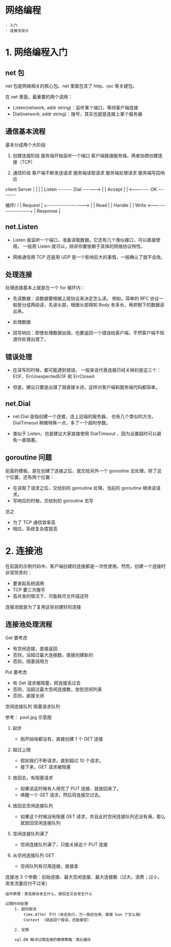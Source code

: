 
# 网络编程

    - 入门
    - 连接池设计



# 1. 网络编程入门


## net 包

net 包是网络相关的核心包。net 里面包含了 http、rpc 等关键包。

在 net 里面，最重要的两个调用：

- Listen(network, addr string)：监听某个端口，等待客户端连接
- Dial(network, addr string)：拨号，其实也就是连接上某个服务器



## 通信基本流程

基本分成两个大阶段

1. 创建连接阶段
服务端开始监听一个端口
客户端拨通服务端，两者协商创建连接（TCP）

2. 通信阶段
客户端不断发送请求
服务端读取请求
服务端处理请求
服务端写回响应


client                 Server
    |                   |
    |                   | Listen
    ------- Dial ------>
    |                   | Accept
    |                   |
    <------- OK --------

     
循环/
  /
    |    Request        |
    +------------------>
    |                   | Read
    |                   | Handle
    |                   | Write
     <------------------+
    |     Response      |




## net.Listen

- Listen 是监听一个端口，准备读取数据。它还有几个类似接口，可以直接使用。
一般用 Listen 就可以，除非你要依赖于具体的网络协议特性。

- 网络通信用 TCP 还是用 UDP 是一个影响巨大的事情，一般确认了就不会改。



## 处理连接
    
处理连接基本上就是在一个 for 循环内：

- 先读数据：读数据要根据上层协议来决定怎么读。
例如，简单的 RFC 协议一般是分成两段读，先读头部，根据头部得知 Body 有多长，再把剩下的数据读出来。

- 处理数据

- 回写响应：即使处理数据出错，也要返回一个错误给客户端，不然客户端不知道你处理出错了。



## 错误处理

- 在读写的时候，都可能遇到错误。
一般来说代表连接已经关掉的是这三个：EOF、ErrUnexpectedEOF 和 ErrClosed

- 但是，建议只要是出错了就直接关闭，这样对客户端和服务端代码都简单。



## net.Dial

- net.Dial 是指创建一个连接，连上远端的服务器。
也有几个类似的方法，DialTimeout 稍微特殊一点，多了一个超时参数。

- 类似于 Listen，也是建议大家直接使用 DialTimeout ，因为设置超时可以避免一直阻塞。



## goroutine 问题

前面的模板，是在创建了连接之后，就交给另外一个 goroutine 去处理，除了这个位置，还有两个位置：

- 在读取了请求之后，交给别的 goroutine 处理，当前的 goroutine 继续读请求。
- 写响应的时候，交给别的 goroutine 去写


总之

- 为了 TCP 通信效率高
- 相应，系统复杂度提高





# 2. 连接池


在前面的示例代码中，客户端创建的连接都是一次性使用。然而，创建一个连接时非常昂贵的：

- 要发起系统调用
- TCP 要三次握手
- 高并发的情况下，可能耗尽文件描述符


连接池就是为了复用这些创建好的连接



## 连接池处理流程


Get 要考虑
- 有空闲连接，直接返回
- 否则，没超过最大连接数，直接创建新的
- 否则，阻塞调用方
 
Put 要考虑
- 有 Get 请求被阻塞，把连接丢过去
- 否则，没超过最大空闲连接数，放到空闲列表
- 否则，直接关闭




空闲连接队列
阻塞请求队列



参考： pool.jpg 示意图


1. 起步
    - 刚开始啥都没有，直接创建 1 个 GET 连接

2. 超过上限
    - 假如我们不断请求，直到超过 10 个请求。
    - 接下来，GET 请求被阻塞

3. 放回去，有阻塞请求
    - 如果说这时候有人用完了 PUT 连接，就放回来了。
    - 唤醒一个 GET 请求，然后将连接交过去。

4. 放回去空闲连接队列
    - 如果这个时候没有阻塞 GET 请求，并且此时空闲连接队列还没有满，那么就放回空闲连接队列

5. 空闲连接队列满了
    - 空闲连接队列满了，只能关掉这个 PUT 连接

6. 从空闲连接队列 GET
    - 空闲队列有可用连接，直接拿




连接池
    3 个参数：初始连接、最大空闲连接、最大连接数（过大，浪费；过小，突发流量应付不过来）

    运作原理：拿连接会发生什么、放回去又会发生什么

    过期时间处理
        1. 超时取消
            time.After 不行（肯定执行，万一我还在用，直接 ban 了怎么搞）
            Context （就返回个错误，还能接受）

        2. 定期

        sql.DB 解决过期连接的懒惰策略：类比缓存


